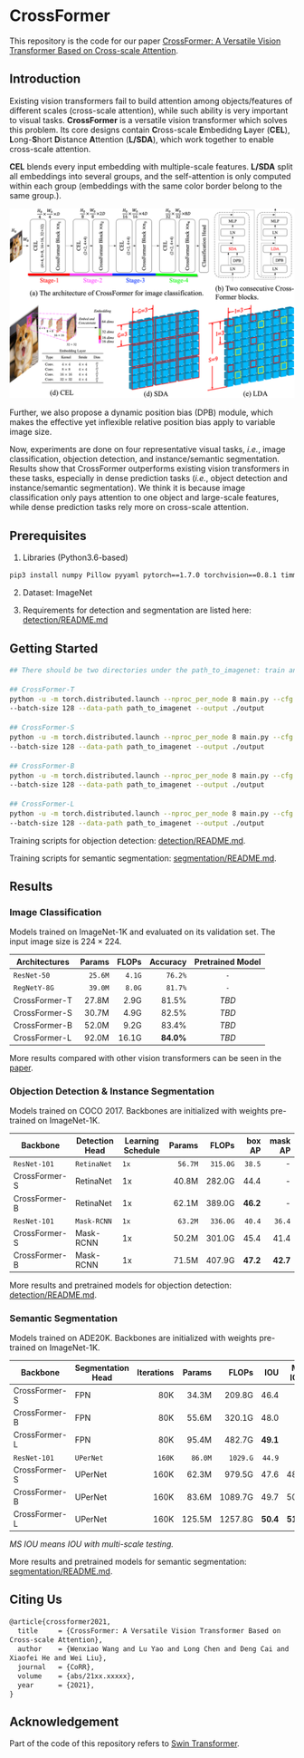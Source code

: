 # CrossFormer

This repository is the code for our paper [CrossFormer: A Versatile Vision Transformer Based on Cross-scale Attention]().


## Introduction

Existing vision transformers fail to build attention among objects/features of different scales (cross-scale attention), while such ability is very important to visual tasks. **CrossFormer** is a versatile vision transformer which solves this problem. Its core designs contain **C**ross-scale **E**mbedidng **L**ayer (**CEL**), **L**ong-**S**hort **D**istance **A**ttention (**L/SDA**), which work together to enable cross-scale attention.

**CEL** blends every input embedding with multiple-scale features. **L/SDA** split all embeddings into several groups, and the self-attention is only computed within each group (embeddings with the same color border belong to the same group.).

![](./figures/github_pic.png)

Further, we also propose a dynamic position bias (DPB) module, which makes the effective yet inflexible relative position bias apply to variable image size.

Now, experiments are done on four representative visual tasks, *i.e.*, image classification, objection detection, and instance/semantic segmentation. Results show that CrossFormer outperforms existing vision transformers in these tasks, especially in dense prediction tasks (*i.e.*, object detection and instance/semantic segmentation). We think it is because image classification only pays attention to one object and large-scale features, while dense prediction tasks rely more on cross-scale attention.



## Prerequisites

1. Libraries (Python3.6-based)
```bash
pip3 install numpy Pillow pyyaml pytorch==1.7.0 torchvision==0.8.1 timm=0.3.2
```
2. Dataset: ImageNet

3. Requirements for detection and segmentation are listed here: [detection/README.md](./detection/README.md) 



## Getting Started

```bash
## There should be two directories under the path_to_imagenet: train and validation

## CrossFormer-T
python -u -m torch.distributed.launch --nproc_per_node 8 main.py --cfg configs/tiny_patch4_group7_224.yaml \
--batch-size 128 --data-path path_to_imagenet --output ./output

## CrossFormer-S
python -u -m torch.distributed.launch --nproc_per_node 8 main.py --cfg configs/small_patch4_group7_224.yaml \
--batch-size 128 --data-path path_to_imagenet --output ./output

## CrossFormer-B
python -u -m torch.distributed.launch --nproc_per_node 8 main.py --cfg configs/base_patch4_group7_224.yaml 
--batch-size 128 --data-path path_to_imagenet --output ./output

## CrossFormer-L
python -u -m torch.distributed.launch --nproc_per_node 8 main.py --cfg configs/large_patch4_group7_224.yaml \
--batch-size 128 --data-path path_to_imagenet --output ./output
```

Training scripts for objection detection: [detection/README.md](./detection/README.md).

Training scripts for semantic segmentation: [segmentation/README.md](./segmentation/README.md).



## Results

### Image Classification

Models trained on ImageNet-1K and evaluated on its validation set. The input image size is $224 \times 224$.

| Architectures | Params | FLOPs | Accuracy | Pretrained Model |
| ------------- | ------: | -----: | --------: | :----------------: |
| `ResNet-50` | `25.6M` | `4.1G` | `76.2%` |      `-`        |
| `RegNetY-8G` | `39.0M` | `8.0G` | `81.7%` |     `-`        |
| CrossFormer-T | 27.8M  | 2.9G  | 81.5%    | *TBD*             |
| CrossFormer-S | 30.7M  | 4.9G  | 82.5%    | *TBD*             |
| CrossFormer-B | 52.0M  | 9.2G  | 83.4%    | *TBD*             |
| CrossFormer-L | 92.0M  | 16.1G | **84.0%**    | *TBD*             |

More results compared with other vision transformers can be seen in the [paper]().

### Objection Detection & Instance Segmentation

Models trained on COCO 2017. Backbones are initialized with weights pre-trained on ImageNet-1K.

| Backbone      | Detection Head | Learning Schedule | Params | FLOPs  | box AP | mask AP |
| ------------- | ----------------- | -------------------- | ------: | ------: | ------: | ------: |
| `ResNet-101` | `RetinaNet` | `1x` | `56.7M` | `315.0G` | `38.5` | - |
| CrossFormer-S | RetinaNet         | 1x                   | 40.8M  | 282.0G | 44.4   | -      |
| CrossFormer-B | RetinaNet         | 1x                   | 62.1M  | 389.0G | **46.2**   | -      |
| `ResNet-101` | `Mask-RCNN` | `1x` | `63.2M` | `336.0G` | `40.4` | `36.4` |
| CrossFormer-S | Mask-RCNN         | 1x                   | 50.2M  | 301.0G | 45.4   | 41.4 |
| CrossFormer-B | Mask-RCNN         | 1x                   | 71.5M  | 407.9G | **47.2**   | **42.7** |

More results and pretrained models for objection detection: [detection/README.md](./detection/README.md).

### Semantic Segmentation

Models trained on ADE20K. Backbones are initialized with weights pre-trained on ImageNet-1K.

| Backbone      | Segmentation Head | Iterations | Params | FLOPs   | IOU  | MS IOU |
| ------------- | -------------------- | ----------: | ------: | -------: | ----: | ------: |
| CrossFormer-S | FPN                  | 80K       | 34.3M  | 209.8G  | 46.4 | -      |
| CrossFormer-B | FPN                  | 80K       | 55.6M  | 320.1G  | 48.0 | -      |
| CrossFormer-L | FPN                  | 80K       | 95.4M  | 482.7G  | **49.1** | -      |
| `ResNet-101` | `UPerNet` | `160K` | `86.0M` | `1029.G` | `44.9` | `-` |
| CrossFormer-S | UPerNet              | 160K       | 62.3M  | 979.5G  | 47.6 | 48.4 |
| CrossFormer-B | UPerNet              | 160K       | 83.6M  | 1089.7G | 49.7 | 50.6 |
| CrossFormer-L | UPerNet              | 160K       | 125.5M | 1257.8G | **50.4** | **51.4** |

*MS IOU means IOU with multi-scale testing.*

More results and pretrained models for semantic segmentation: [segmentation/README.md](./segmentation/README.md).



## Citing Us

```
@article{crossformer2021,
  title     = {CrossFormer: A Versatile Vision Transformer Based on Cross-scale Attention},
  author    = {Wenxiao Wang and Lu Yao and Long Chen and Deng Cai and Xiaofei He and Wei Liu},
  journal   = {CoRR},
  volume    = {abs/21xx.xxxxx},
  year      = {2021},
}
```



## Acknowledgement

Part of the code of this repository refers to [Swin Transformer](https://github.com/microsoft/Swin-Transformer).

